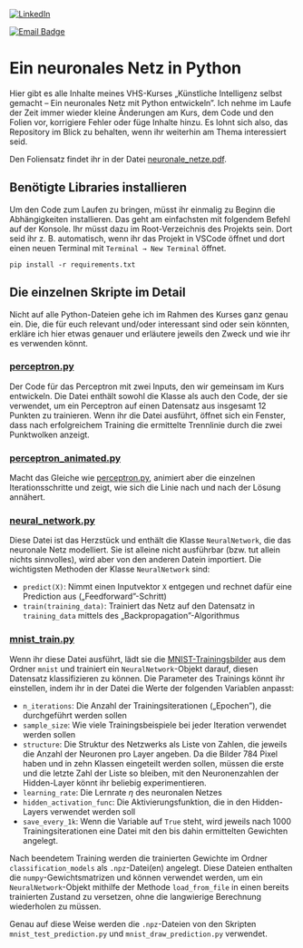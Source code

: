 [![LinkedIn](https://img.shields.io/badge/linkedin-%230077B5.svg?style=for-the-badge&logo=linkedin&logoColor=white)](https://www.linkedin.com/in/richard-wotzlaw-8653b688/)

[![Email Badge](https://img.shields.io/badge/Gmail-Contact_Me-green?style=flat-square&logo=gmail&logoColor=FFFFFF&labelColor=3A3B3C&color=62F1CD)](mailto:r.wotzlaw@gmail.com)

# Ein neuronales Netz in Python

Hier gibt es alle Inhalte meines VHS-Kurses „Künstliche Intelligenz selbst gemacht – Ein neuronales Netz mit Python entwickeln”. Ich nehme im Laufe der Zeit immer wieder kleine Änderungen am Kurs, dem Code und den Folien vor, korrigiere Fehler oder füge Inhalte hinzu. Es lohnt sich also, das Repository im Blick zu behalten, wenn ihr weiterhin am Thema interessiert seid.

Den Foliensatz findet ihr in der Datei [neuronale_netze.pdf](neuronale_netze.pdf).

## Benötigte Libraries installieren

Um den Code zum Laufen zu bringen, müsst ihr einmalig zu Beginn die Abhängigkeiten installieren. Das geht am einfachsten mit folgendem Befehl auf der Konsole. Ihr müsst dazu im Root-Verzeichnis des Projekts sein. Dort seid ihr z. B. automatisch, wenn ihr das Projekt in VSCode öffnet und dort einen neuen Terminal mit `Terminal → New Terminal` öffnet.

```console
pip install -r requirements.txt
```

## Die einzelnen Skripte im Detail

Nicht auf alle Python-Dateien gehe ich im Rahmen des Kurses ganz genau ein. Die, die für euch relevant und/oder interessant sind oder sein könnten, erkläre ich hier etwas genauer und erläutere jeweils den Zweck und wie ihr es verwenden könnt.

### [perceptron.py](perceptron.py)

Der Code für das Perceptron mit zwei Inputs, den wir gemeinsam im Kurs entwickeln. Die Datei enthält sowohl die Klasse als auch den Code, der sie verwendet, um ein Perceptron auf einen Datensatz aus insgesamt 12 Punkten zu trainieren. Wenn ihr die Datei ausführt, öffnet sich ein Fenster, dass nach erfolgreichem Training die ermittelte Trennlinie durch die zwei Punktwolken anzeigt.

### [perceptron_animated.py](perceptron_animated.py)

Macht das Gleiche wie [perceptron.py](perceptron.py), animiert aber die einzelnen Iterationsschritte und zeigt, wie sich die Linie nach und nach der Lösung annähert.

### [neural_network.py](neural_network.py)

Diese Datei ist das Herzstück und enthält die Klasse `NeuralNetwork`, die das neuronale Netz modelliert. Sie ist alleine nicht ausführbar (bzw. tut allein nichts sinnvolles), wird aber von den anderen Datein importiert. Die wichtigsten Methoden der Klasse `NeuralNetwork` sind:

- `predict(X)`: Nimmt einen Inputvektor `X` entgegen und rechnet dafür eine Prediction aus („Feedforward”-Schritt)
- `train(training_data)`: Trainiert das Netz auf den Datensatz in `training_data` mittels des „Backpropagation”-Algorithmus

### [mnist_train.py](mnist_train.py)

Wenn ihr diese Datei ausführt, lädt sie die [MNIST-Trainingsbilder](https://en.wikipedia.org/wiki/MNIST_database) aus dem Ordner `mnist` und trainiert ein `NeuralNetwork`-Objekt darauf, diesen Datensatz klassifizieren zu können. Die Parameter des Trainings könnt ihr einstellen, indem ihr in der Datei die Werte der folgenden Variablen anpasst:

- `n_iterations`: Die Anzahl der Trainingsiterationen („Epochen”), die durchgeführt werden sollen
- `sample_size`: Wie viele Trainingsbeispiele bei jeder Iteration verwendet werden sollen
- `structure`: Die Struktur des Netzwerks als Liste von Zahlen, die jeweils die Anzahl der Neuronen pro Layer angeben. Da die Bilder 784 Pixel haben und in zehn Klassen eingeteilt werden sollen, müssen die erste und die letzte Zahl der Liste so bleiben, mit den Neuronenzahlen der Hidden-Layer könnt ihr beliebig experimentieren.
- `learning_rate`: Die Lernrate $\eta$ des neuronalen Netzes
- `hidden_activation_func`: Die Aktivierungsfunktion, die in den Hidden-Layers verwendet werden soll
- `save_every_1k`: Wenn die Variable auf `True` steht, wird jeweils nach 1000 Trainingsiterationen eine Datei mit den bis dahin ermittelten Gewichten angelegt.

Nach beendetem Training werden die trainierten Gewichte im Ordner `classification_models` als `.npz`-Datei(en) angelegt. Diese Dateien enthalten die `numpy`-Gewichtsmatrizen und können verwendet werden, um ein `NeuralNetwork`-Objekt mithilfe der Methode `load_from_file` in einen bereits trainierten Zustand zu versetzen, ohne die langwierige Berechnung wiederholen zu müssen.

Genau auf diese Weise werden die `.npz`-Dateien von den Skripten `mnist_test_prediction.py` und `mnist_draw_prediction.py` verwendet.